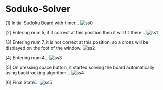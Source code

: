 # Soduko-Solver
[1] Initial Sudoku Board with timer...
![ss0](https://user-images.githubusercontent.com/54903209/94850431-8fb19800-0444-11eb-939c-65e3d37a1e92.JPG)

[2] Entering num 5, if it correct at this position then it will fit there...
![ss1](https://user-images.githubusercontent.com/54903209/94850451-993b0000-0444-11eb-9bb7-b604fa7b69b5.JPG)

[3] Entering num 7, it is not correct at this position, so a cross will be displayed on the foot of the window.
![ss2](https://user-images.githubusercontent.com/54903209/94850492-a3f59500-0444-11eb-99bc-ab4d7ed49e02.JPG)

[4] Entering num 4...
![ss3](https://user-images.githubusercontent.com/54903209/94850511-a8ba4900-0444-11eb-8954-c38be63ac908.JPG)

[5] On pressing space button, it started solving the board automatically using backtracking algorithm...
![ss4](https://user-images.githubusercontent.com/54903209/94850523-abb53980-0444-11eb-938d-e24aac8fa803.JPG)

[6] Final State...
![ss5](https://user-images.githubusercontent.com/54903209/94850532-afe15700-0444-11eb-85ca-5c573f5e570d.JPG)
